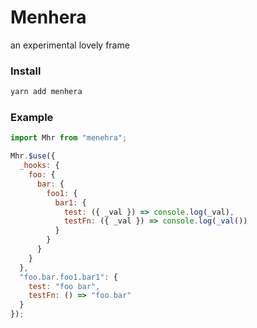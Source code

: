 # Menhera

an experimental lovely frame

### Install

```bash
yarn add menhera
```

### Example

```js
import Mhr from "menehra";

Mhr.$use({
  _hooks: {
    foo: {
      bar: {
        foo1: {
          bar1: {
            test: ({ _val }) => console.log(_val),
            testFn: ({ _val }) => console.log(_val())
          }
        }
      }
    }
  },
  "foo.bar.foo1.bar1": {
    test: "foo bar",
    testFn: () => "foo bar"
  }
});
```
